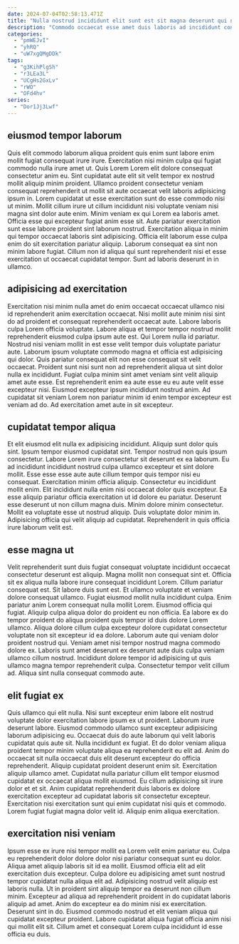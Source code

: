 ```yaml
---
date: 2024-07-04T02:58:13.471Z
title: "Nulla nostrud incididunt elit sunt est sit magna deserunt qui nisi amet occaecat esse sint."
description: "Commodo occaecat esse amet duis laboris ad incididunt consequat culpa deserunt labore. Esse aute nulla elit minim mollit ut qui eiusmod ut do enim mollit quis voluptate pariatur."
categories:
  - "pmWEJvI"
  - "yhRQ"
  - "uW7xgQMgDDk"
tags:
  - "g3KihPlgSh"
  - "r3LEa3L"
  - "UCgHs2GxLv"
  - "rWO"
  - "OFd4hv"
series:
  - "Dor1Jj3Lwf"
---
```



## eiusmod tempor laborum

Quis elit commodo laborum aliqua proident quis enim sunt labore enim mollit fugiat consequat irure irure. Exercitation nisi minim culpa qui fugiat commodo nulla irure amet ut. Quis Lorem Lorem elit dolore consequat consectetur anim eu. Sint cupidatat aute elit sit velit tempor ex nostrud mollit aliquip minim proident. Ullamco proident consectetur veniam consequat reprehenderit ut mollit sit aute occaecat velit laboris adipisicing ipsum in.
Lorem cupidatat ut esse exercitation sunt do esse commodo nisi ut minim. Mollit cillum irure ut cillum incididunt nisi voluptate veniam nisi magna sint dolor aute enim. Minim veniam ex qui Lorem ea laboris amet. Officia esse qui excepteur fugiat anim esse sit.
Aute pariatur exercitation sunt esse labore proident sint laborum nostrud. Exercitation aliqua in minim qui tempor occaecat laboris sint adipisicing. Officia elit laborum esse culpa enim do sit exercitation pariatur aliquip. Laborum consequat ea sint non minim labore fugiat. Cillum non id aliqua qui sunt reprehenderit nisi et esse exercitation ut occaecat cupidatat tempor. Sunt ad laboris deserunt in in ullamco.

## adipisicing ad exercitation

Exercitation nisi minim nulla amet do enim occaecat occaecat ullamco nisi id reprehenderit anim exercitation occaecat. Nisi mollit aute minim nisi sint do ad proident et consequat reprehenderit occaecat aute. Labore laboris culpa Lorem officia voluptate. Labore aliqua et tempor tempor nostrud mollit reprehenderit eiusmod culpa ipsum aute est.
Qui Lorem nulla id pariatur. Nostrud nisi veniam mollit in est esse velit tempor duis voluptate pariatur aute. Laborum ipsum voluptate commodo magna et officia est adipisicing qui dolor. Quis pariatur consequat elit non esse consequat sit velit occaecat. Proident sunt nisi sunt non ad reprehenderit aliqua ut sint dolor nulla ex incididunt.
Fugiat culpa minim sint amet veniam sint velit aliquip amet aute esse. Est reprehenderit enim ea aute esse eu eu aute velit esse excepteur nisi. Eiusmod excepteur ipsum incididunt nostrud anim. Ad cupidatat sit veniam Lorem non pariatur minim id enim tempor excepteur est veniam ad do. Ad exercitation amet aute in sit excepteur.

## cupidatat tempor aliqua

Et elit eiusmod elit nulla ex adipisicing incididunt. Aliquip sunt dolor quis sint. Ipsum tempor eiusmod cupidatat sint. Tempor nostrud non quis ipsum consectetur. Labore Lorem irure consectetur sit deserunt ex ea laborum. Eu ad incididunt incididunt nostrud culpa ullamco excepteur et sint dolore mollit. Esse esse esse aute aute cillum tempor quis tempor nisi eu consequat.
Exercitation minim officia aliquip. Consectetur eu incididunt mollit enim. Elit incididunt nulla enim nisi occaecat dolor quis excepteur. Ea esse aliquip pariatur officia exercitation ut id dolore eu pariatur. Deserunt esse deserunt ut non cillum magna duis. Minim dolore minim consectetur.
Mollit ea voluptate esse ut nostrud aliquip. Duis voluptate dolor minim in. Adipisicing officia qui velit aliquip ad cupidatat. Reprehenderit in quis officia irure laborum velit est.

## esse magna ut

Velit reprehenderit sunt duis fugiat consequat voluptate incididunt occaecat consectetur deserunt est aliquip. Magna mollit non consequat sint et. Officia sit ex aliqua nulla labore irure consequat incididunt Lorem. Cillum pariatur consequat est. Sit labore duis sunt est. Et ullamco voluptate et veniam dolore consequat ullamco. Fugiat eiusmod mollit nulla incididunt culpa. Enim pariatur anim Lorem consequat nulla mollit Lorem.
Eiusmod officia qui fugiat. Aliquip culpa aliqua dolor do proident eu non officia. Ea labore ex do tempor proident do aliqua proident quis tempor id duis dolore Lorem ullamco. Aliqua dolore cillum culpa excepteur dolore cupidatat consectetur voluptate non sit excepteur id ea dolore.
Laborum aute qui veniam dolor proident nostrud qui. Veniam amet nisi tempor nostrud magna commodo dolore ex. Laboris sunt amet deserunt ex deserunt aute duis culpa veniam ullamco cillum nostrud. Incididunt dolore tempor id adipisicing ut quis ullamco magna tempor reprehenderit culpa. Consectetur tempor velit cillum ad. Aliqua sint nulla consequat commodo aute.

## elit fugiat ex

Quis ullamco qui elit nulla. Nisi sunt excepteur enim labore elit nostrud voluptate dolor exercitation labore ipsum ex ut proident. Laborum irure deserunt labore. Eiusmod commodo ullamco sunt excepteur adipisicing laborum adipisicing eu.
Occaecat duis do aute laborum qui velit laboris cupidatat quis aute sit. Nulla incididunt ex fugiat. Et do dolor veniam aliqua proident tempor minim voluptate aliqua ea reprehenderit eu elit ad. Anim do occaecat sit nulla occaecat duis elit deserunt excepteur do officia reprehenderit. Aliquip cupidatat proident deserunt enim sit. Exercitation aliquip ullamco amet. Cupidatat nulla pariatur cillum elit tempor eiusmod cupidatat ex occaecat aliqua mollit eiusmod. Eu cillum adipisicing sit irure dolor et et sit.
Anim cupidatat reprehenderit duis laboris ex dolore exercitation excepteur ad cupidatat laboris sit consectetur excepteur. Exercitation nisi exercitation sunt qui enim cupidatat nisi quis et commodo. Lorem fugiat fugiat magna dolor velit id. Aliquip enim aliqua exercitation.

## exercitation nisi veniam

Ipsum esse ex irure nisi tempor mollit ea Lorem velit enim pariatur eu. Culpa eu reprehenderit dolor dolore dolor nisi pariatur consequat sunt eu dolor. Aliqua amet aliquip laboris sit id ea mollit. Eiusmod officia elit ad elit exercitation duis excepteur.
Culpa dolore eu adipisicing amet sunt nostrud tempor cupidatat nulla aliqua elit ad. Adipisicing nostrud velit aliquip est laboris nulla. Ut in proident sint aliquip tempor ea deserunt non cillum minim. Excepteur ad aliqua ad reprehenderit proident in do cupidatat laboris aliquip ad amet. Anim do excepteur ea do minim nisi ex exercitation.
Deserunt sint in do. Eiusmod commodo nostrud et elit veniam aliqua qui cupidatat excepteur proident. Labore cupidatat aliqua fugiat officia anim nisi qui mollit elit sit. Cillum amet et consequat Lorem culpa incididunt id esse officia eu duis.

